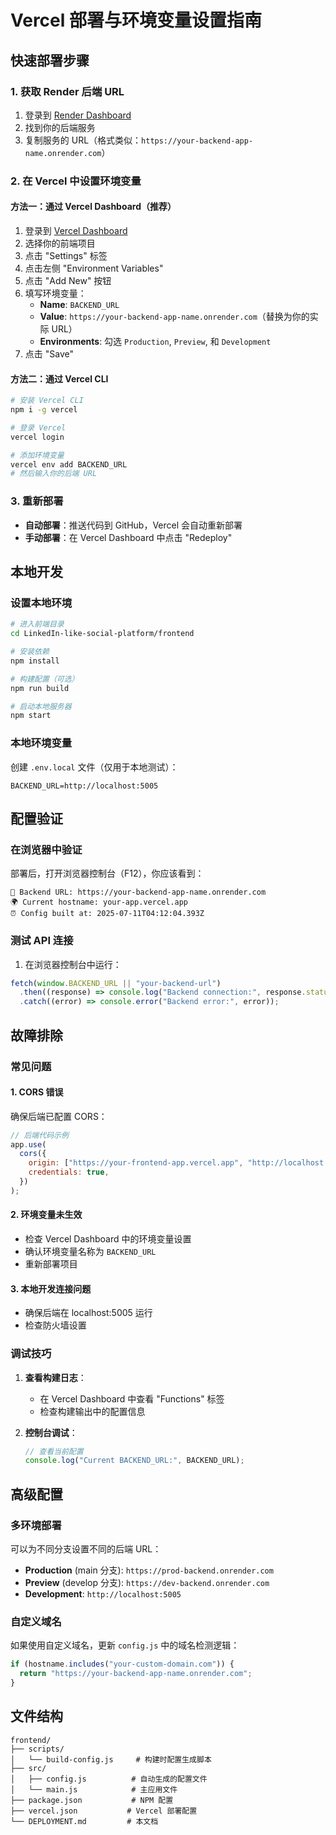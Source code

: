 # Vercel 部署与环境变量设置指南

## 快速部署步骤

### 1. 获取 Render 后端 URL

1. 登录到 [Render Dashboard](https://dashboard.render.com/)
2. 找到你的后端服务
3. 复制服务的 URL（格式类似：`https://your-backend-app-name.onrender.com`）

### 2. 在 Vercel 中设置环境变量

#### 方法一：通过 Vercel Dashboard（推荐）

1. 登录到 [Vercel Dashboard](https://vercel.com/dashboard)
2. 选择你的前端项目
3. 点击 "Settings" 标签
4. 点击左侧 "Environment Variables"
5. 点击 "Add New" 按钮
6. 填写环境变量：
   - **Name**: `BACKEND_URL`
   - **Value**: `https://your-backend-app-name.onrender.com`（替换为你的实际 URL）
   - **Environments**: 勾选 `Production`, `Preview`, 和 `Development`
7. 点击 "Save"

#### 方法二：通过 Vercel CLI

```bash
# 安装 Vercel CLI
npm i -g vercel

# 登录 Vercel
vercel login

# 添加环境变量
vercel env add BACKEND_URL
# 然后输入你的后端 URL
```

### 3. 重新部署

- **自动部署**：推送代码到 GitHub，Vercel 会自动重新部署
- **手动部署**：在 Vercel Dashboard 中点击 "Redeploy"

## 本地开发

### 设置本地环境

```bash
# 进入前端目录
cd LinkedIn-like-social-platform/frontend

# 安装依赖
npm install

# 构建配置（可选）
npm run build

# 启动本地服务器
npm start
```

### 本地环境变量

创建 `.env.local` 文件（仅用于本地测试）：

```
BACKEND_URL=http://localhost:5005
```

## 配置验证

### 在浏览器中验证

部署后，打开浏览器控制台（F12），你应该看到：

```
🔧 Backend URL: https://your-backend-app-name.onrender.com
🌍 Current hostname: your-app.vercel.app
⏰ Config built at: 2025-07-11T04:12:04.393Z
```

### 测试 API 连接

1. 在浏览器控制台中运行：

```javascript
fetch(window.BACKEND_URL || "your-backend-url")
  .then((response) => console.log("Backend connection:", response.status))
  .catch((error) => console.error("Backend error:", error));
```

## 故障排除

### 常见问题

#### 1. CORS 错误

确保后端已配置 CORS：

```javascript
// 后端代码示例
app.use(
  cors({
    origin: ["https://your-frontend-app.vercel.app", "http://localhost:3000"],
    credentials: true,
  })
);
```

#### 2. 环境变量未生效

- 检查 Vercel Dashboard 中的环境变量设置
- 确认环境变量名称为 `BACKEND_URL`
- 重新部署项目

#### 3. 本地开发连接问题

- 确保后端在 localhost:5005 运行
- 检查防火墙设置

### 调试技巧

1. **查看构建日志**：

   - 在 Vercel Dashboard 中查看 "Functions" 标签
   - 检查构建输出中的配置信息

2. **控制台调试**：
   ```javascript
   // 查看当前配置
   console.log("Current BACKEND_URL:", BACKEND_URL);
   ```

## 高级配置

### 多环境部署

可以为不同分支设置不同的后端 URL：

- **Production** (main 分支): `https://prod-backend.onrender.com`
- **Preview** (develop 分支): `https://dev-backend.onrender.com`
- **Development**: `http://localhost:5005`

### 自定义域名

如果使用自定义域名，更新 `config.js` 中的域名检测逻辑：

```javascript
if (hostname.includes("your-custom-domain.com")) {
  return "https://your-backend-app-name.onrender.com";
}
```

## 文件结构

```
frontend/
├── scripts/
│   └── build-config.js     # 构建时配置生成脚本
├── src/
│   ├── config.js          # 自动生成的配置文件
│   └── main.js            # 主应用文件
├── package.json           # NPM 配置
├── vercel.json           # Vercel 部署配置
└── DEPLOYMENT.md         # 本文档
```
